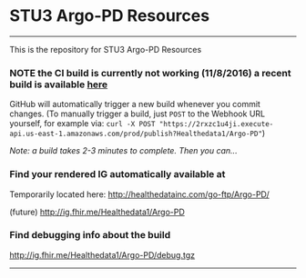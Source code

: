 
#  STU3 Argo-PD Resources

-----
This is the repository for STU3 Argo-PD Resources

### NOTE the CI build is currently not working (11/8/2016) a recent build is available [here](http://healthedatainc.com/go-ftp/Argo-PD/)



GitHub will automatically trigger a new build whenever you commit changes.
(To manually trigger a build, just `POST` to the Webhook URL yourself, for example via:
`curl -X POST "https://2rxzc1u4ji.execute-api.us-east-1.amazonaws.com/prod/publish?Healthedata1/Argo-PD"`)

*Note: a build takes 2-3 minutes to complete. Then you can...*

### Find your rendered IG automatically available at

Temporarily located here: http://healthedatainc.com/go-ftp/Argo-PD/

(future) http://ig.fhir.me/Healthedata1/Argo-PD

### Find debugging info about the build

http://ig.fhir.me/Healthedata1/Argo-PD/debug.tgz

------
